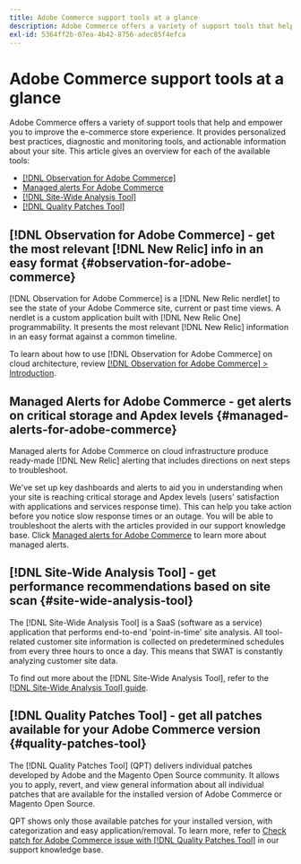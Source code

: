 ```yaml
---
title: Adobe Commerce support tools at a glance
description: Adobe Commerce offers a variety of support tools that help and empower you to improve the e-commerce store experience.
exl-id: 5364ff2b-07ea-4b42-8756-adec85f4efca
---
```

# Adobe Commerce support tools at a glance

Adobe Commerce offers a variety of support tools that help and empower you to improve the e-commerce store experience.
It provides personalized best practices, diagnostic and monitoring tools, and actionable information about your site.
This article gives an overview for each of the available tools:

* [[!DNL Observation for Adobe Commerce]](#observation-for-adobe-commerce)
* [Managed alerts For Adobe Commerce](#managed-alerts-for-adobe-commerce)
* [[!DNL Site-Wide Analysis Tool]](#site-wide-analysis-tool)
* [[!DNL Quality Patches Tool]](#quality-patches-tool)

## [!DNL Observation for Adobe Commerce] - get the most relevant [!DNL New Relic] info in an easy format {#observation-for-adobe-commerce}

[!DNL Observation for Adobe Commerce] is a [!DNL New Relic nerdlet] to see the state of your Adobe Commerce site, current or past time views. A nerdlet is a custom application built with [!DNL New Relic One] programmability. It presents the most relevant [!DNL New Relic] information in an easy format against a common timeline.

To learn about how to use [!DNL Observation for Adobe Commerce] on cloud architecture, review [[!DNL Observation for Adobe Commerce] > Introduction](https://experienceleague.adobe.com/docs/commerce-operations/tools/observation-for-adobe-commerce/intro.html).

## Managed Alerts for Adobe Commerce - get alerts on critical storage and Apdex levels  {#managed-alerts-for-adobe-commerce}

Managed alerts for Adobe Commerce on cloud infrastructure produce ready-made [!DNL New Relic] alerting that includes directions on next steps to troubleshoot.

We've set up key dashboards and alerts to aid you in understanding when your site is reaching critical storage and Apdex levels (users' satisfaction with applications and services response time). This can help you take action before you notice slow response times or an outage. You will be able to troubleshoot the alerts with the articles provided in our support knowledge base. Click [Managed alerts for Adobe Commerce](https://experienceleague.adobe.com/en/docs/commerce-operations/tools/managed-alerts-for-adobe-commerce/managed-alerts-for-magento-commerce) to learn more about managed alerts.


## [!DNL Site-Wide Analysis Tool] - get performance recommendations based on site scan {#site-wide-analysis-tool}

The [!DNL Site-Wide Analysis Tool] is a SaaS (software as a service) application that performs end-to-end 'point-in-time' site analysis. All tool-related customer site information is collected on predetermined schedules from every three hours to once a day. This means that SWAT is constantly analyzing customer site data.

To find out more about the [!DNL Site-Wide Analysis Tool], refer to the [[!DNL Site-Wide Analysis Tool] guide](https://experienceleague.adobe.com/docs/commerce-operations/tools/site-wide-analysis-tool/intro.html).

## [!DNL Quality Patches Tool] - get all patches available for your Adobe Commerce version {#quality-patches-tool}

The [!DNL Quality Patches Tool] (QPT) delivers individual patches developed by Adobe and the Magento Open Source community. It allows you to apply, revert, and view general information about all individual patches that are available for the installed version of Adobe Commerce or Magento Open Source.

QPT shows only those available patches for your installed version, with categorization and easy application/removal. To learn more, refer to [Check patch for Adobe Commerce issue with [!DNL Quality Patches Tool]](/help/support-tools/patches-available-in-qpt-tool/check-patch-for-magento-issue-with-magento-quality-patches.md) in our support knowledge base.
